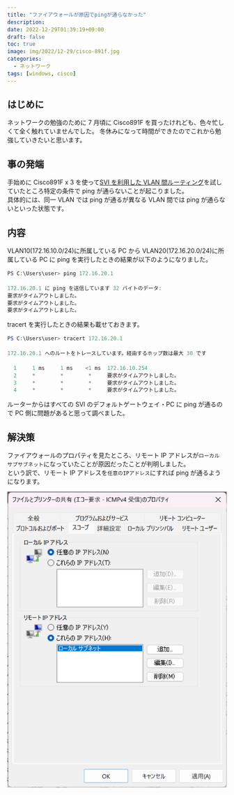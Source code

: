 ```yaml
---
title: "ファイアウォールが原因でpingが通らなかった"
description:
date: 2022-12-29T01:39:19+09:00
draft: false
toc: true
image: img/2022/12-29/cisco-891f.jpg
categories:
  - ネットワーク
tags: [windows, cisco]
---
```


## はじめに

ネットワークの勉強のために 7 月頃に Cisco891F を買ったけれども、色々忙しくて全く触れていませんでした。
冬休みになって時間ができたのでこれから勉強していきたいと思います。

## 事の発端

手始めに Cisco891F x 3 を使って[SVI を利用した VLAN 間ルーティング](https://github.com/mu-ruU1/network-study/tree/main/vlan/svi)を試していたところ特定の条件で ping が通らないことが起こりました。  
具体的には、同一 VLAN では ping が通るが異なる VLAN 間では ping が通らないといった状態です。

## 内容

VLAN10(172.16.10.0/24)に所属している PC から VLAN20(172.16.20.0/24)に所属している PC に ping を実行したときの結果が以下のようになりました。

```powershell
PS C:\Users\user> ping 172.16.20.1

172.16.20.1 に ping を送信しています 32 バイトのデータ:
要求がタイムアウトしました。
要求がタイムアウトしました。
要求がタイムアウトしました。
```

tracert を実行したときの結果も載せておきます。

```powershell
PS C:\Users\user> tracert 172.16.20.1

172.16.20.1 へのルートをトレースしています。経由するホップ数は最大 30 です

  1     1 ms     1 ms    <1 ms  172.16.10.254
  2     *        *        *     要求がタイムアウトしました。
  3     *        *        *     要求がタイムアウトしました。
  4     *        *        *     要求がタイムアウトしました。
```

ルーターからはすべての SVI のデフォルトゲートウェイ・PC に ping が通るので PC 側に問題があると思って調べました。

## 解決策

ファイアウォールのプロパティを見たところ、リモート IP アドレスが`ローカル サブサブネット`になっていたことが原因だったことが判明しました。  
という訳で、リモート IP アドレスを`任意のIPアドレス`にすれば ping が通るようになります。

![](img/2022/12-29/firewall.png)
